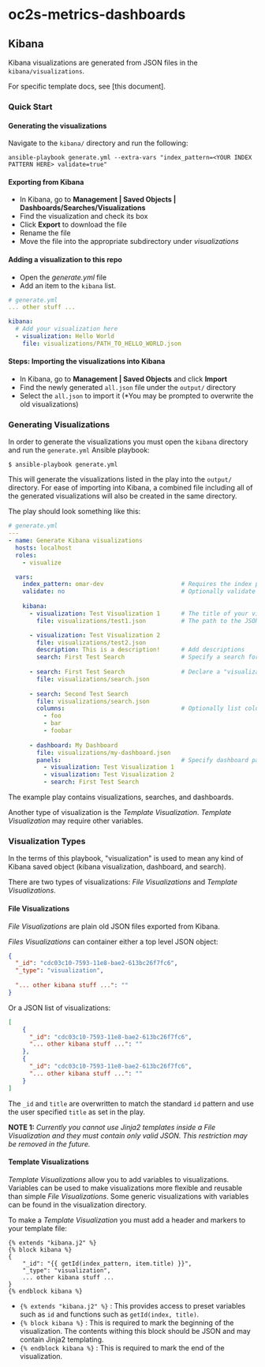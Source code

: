 # oc2s-metrics-dashboards

## Kibana

Kibana visualizations are generated from JSON files in the `kibana/visualizations`.

For specific template docs, see [this document].

### Quick Start

#### Generating the visualizations

Navigate to the `kibana/` directory and run the following:
```
ansible-playbook generate.yml --extra-vars "index_pattern=<YOUR INDEX PATTERN HERE> validate=true"
```

#### Exporting from Kibana
- In Kibana, go to **Management | Saved Objects | Dashboards/Searches/Visualizations**
- Find the visualization and check its box
- Click **Export** to download the file
- Rename the file
- Move the file into the appropriate subdirectory under _visualizations_

#### Adding a visualization to this repo
- Open the _generate.yml_ file
- Add an item to the `kibana` list.

```yaml
# generate.yml
... other stuff ...

kibana:
  # Add your visualization here
  - visualization: Hello World
    file: visualizations/PATH_TO_HELLO_WORLD.json

```

#### Steps: Importing the visualizations into Kibana
- In Kibana, go to **Management | Saved Objects** and click **Import**
- Find the newly generated `all.json` file under the `output/` directory
- Select the `all.json` to import it (*You may be prompted to overwrite the old visualizations)

### Generating Visualizations

In order to generate the visualizations you must open the `kibana` directory and run the `generate.yml` Ansible playbook:

```console
$ ansible-playbook generate.yml
```

This will generate the visualizations listed in the play into the `output/` directory. For ease of importing into Kibana, a combined file including all of the generated visualizations will also be created in the same directory.

The play should look something like this:

```yaml
# generate.yml
---
- name: Generate Kibana visualizations
  hosts: localhost
  roles:
    - visualize

  vars:
    index_pattern: omar-dev                      # Requires the index pattern
    validate: no                                 # Optionally validate (and pretty print) JSON
    
    kibana:
      - visualization: Test Visualization 1      # The title of your visualization
        file: visualizations/test1.json          # The path to the JSON file of your visualization

      - visualization: Test Visualization 2
        file: visualizations/test2.json
        description: This is a description!      # Add descriptions
        search: First Test Search                # Specify a search for the visualization by title
        
      - search: First Test Search                # Declare a "visualization", "search", or "dashboard"
        file: visualizations/search.json
    
      - search: Second Test Search
        file: visualizations/search.json
        columns:                                 # Optionally list columns of the search
          - foo
          - bar
          - foobar
          
      - dashboard: My Dashboard
        file: visualizations/my-dashboard.json
        panels:                                  # Specify dashboard panels by title
          - visualization: Test Visualization 1
          - visualization: Test Visualization 2
          - search: First Test Search
```

The example play contains visualizations, searches, and dashboards.

Another type of visualization is the _Template Visualization_. _Template Visualization_ may require other variables.

### Visualization Types

In the terms of this playbook, "visualization" is used to mean any kind of Kibana saved object (kibana visualization, dashboard, and search).

There are two types of visualizations: _File Visualizations_ and _Template Visualizations_.

#### File Visualizations

_File Visualizations_ are plain old JSON files exported from Kibana.

_Files Visualizations_ can container either a top level JSON object:

```json
{
  "_id": "cdc03c10-7593-11e8-bae2-613bc26f7fc6",
  "_type": "visualization",
  
  "... other kibana stuff ...": ""
}
```

Or a JSON list of visualizations:

```json
[
    {
      "_id": "cdc03c10-7593-11e8-bae2-613bc26f7fc6",
      "... other kibana stuff ...": ""
    },
    {
      "_id": "cdc03c10-7593-11e8-bae2-613bc26f7fc6",
      "... other kibana stuff ...": ""
    }
]
```

The `_id` and `title` are overwritten to match the standard `id` pattern and use the user specified `title` as set in the play. 

**NOTE 1:**
_Currently you cannot use Jinja2 templates inside a File Visualization and they must contain only valid JSON. This restriction may be removed in the future._

#### Template Visualizations

_Template Visualizations_ allow you to add variables to visualizations. Variables can be used to make visualizations more flexible and reusable than simple _File Visualizations_. Some generic visualizations with variables can be found in the visualization directory.

To make a _Template Visualization_ you must add a header and markers to your template file:

```jinja2
{% extends "kibana.j2" %}
{% block kibana %}
{
    "_id": "{{ getId(index_pattern, item.title) }}",
    "_type": "visualization",
    ... other kibana stuff ...
}
{% endblock kibana %}
```

- `{% extends "kibana.j2" %}` : This provides access to preset variables such as `id` and functions such as `getId(index, title)`.
- `{% block kibana %}` : This is required to mark the beginning of the visualization. The contents withing this block should be JSON and may contain Jinja2 templating.
- `{% endblock kibana %}` : This is required to mark the end of the visualization.
